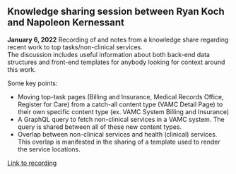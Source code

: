 ## Knowledge sharing session between Ryan Koch and Napoleon Kernessant

**January 6, 2022**
Recording of and notes from a knowledge share regarding recent work to top tasks/non-clinical services.  
The discussion includes useful information about both back-end data structures and front-end templates for anybody looking for context around this work.

Some key points:
- Moving top-task pages (Billing and Insurance, Medical Records Office, Register for Care) from a catch-all content type (VAMC Detail Page) to their own specific content type (ex. VAMC System Billing and Insurance)
- A GraphQL query to fetch non-clinical services in a VAMC system.  The query is shared between all of these new content types.
- Overlap between non-clinical services and health (clinical) services.  This overlap is manifested in the sharing of a template used to render the service locations.

[Link to recording](https://drive.google.com/file/d/1iBCqUz3OUddRw_Q2TTIvwqAjY5kFqmSh/view?usp=sharing)

